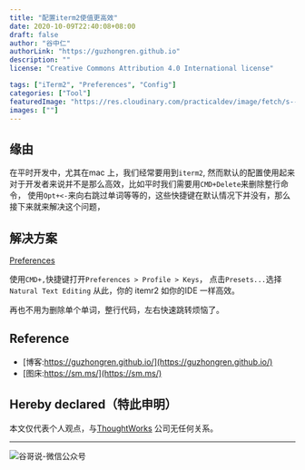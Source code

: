 ```yaml
---
title: "配置iterm2使值更高效"
date: 2020-10-09T22:40:08+08:00
draft: false
author: "谷中仁"
authorLink: "https://guzhongren.github.io"
description: ""
license: "Creative Commons Attribution 4.0 International license"

tags: ["iTerm2", "Preferences", "Config"]
categories: ["Tool"]
featuredImage: "https://res.cloudinary.com/practicaldev/image/fetch/s--wW-uFN_---/c_limit%2Cf_auto%2Cfl_progressive%2Cq_auto%2Cw_880/https://wp.gabsii.com/wp-content/uploads/2019/11/Screenshot-2019-11-03-at-22.15.09-1024x583.png"
images: [""]
---
```


## 缘由

在平时开发中，尤其在mac 上，我们经常要用到`iterm2`, 然而默认的配置使用起来对于开发者来说并不是那么高效，比如平时我们需要用`CMD+Delete`来删除整行命令， 使用`Opt+<-`来向右跳过单词等等的，这些快捷键在默认情况下并没有，那么接下来就来解决这个问题，

## 解决方案

[Preferences](https://res.cloudinary.com/practicaldev/image/fetch/s--wW-uFN_---/c_limit%2Cf_auto%2Cfl_progressive%2Cq_auto%2Cw_880/https://wp.gabsii.com/wp-content/uploads/2019/11/Screenshot-2019-11-03-at-22.15.09-1024x583.png)

使用`CMD+,`快捷键打开`Preferences > Profile > Keys`， 点击`Presets...`选择` Natural Text Editing`
从此，你的 itemr2 如你的IDE 一样高效。

再也不用为删除单个单词，整行代码，左右快速跳转烦恼了。

## Reference

* [博客:https://guzhongren.github.io/](https://guzhongren.github.io/)
* [图床:https://sm.ms/](https://sm.ms/)

## Hereby declared（特此申明）

本文仅代表个人观点，与[ThoughtWorks](https://www.thoughtworks.com/) 公司无任何关系。

----
![谷哥说-微信公众号](/images/wechat/扫码_搜索联合传播样式-标准色版.png)
